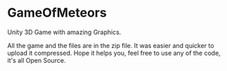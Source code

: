 # GameOfMeteors
Unity 3D Game with amazing Graphics. 

All the game and the files are in the zip file. It was easier and quicker to upload it compressed. 
Hope it helps you, feel free to use any of the code, it's all Open Source. 
